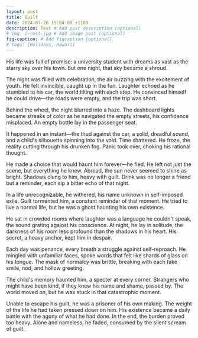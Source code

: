 ```yaml
---
layout: post
title: Guilt
date: 2024-07-26 15:04:00 +1100
description: Test # Add post description (optional)
# img: i-rest.jpg # Add image post (optional)
fig-caption: # Add figcaption (optional)
# tags: [Holidays, Hawaii]
---
```

His life was full of promise: a university student with dreams as vast as the starry sky over his town. But one night, that sky became a shroud.

The night was filled with celebration, the air buzzing with the excitement of youth. He felt invincible, caught up in the fun. Laughter echoed as he stumbled to his car, the world tilting with each step. He convinced himself he could drive—the roads were empty, and the trip was short.

Behind the wheel, the night blurred into a haze. The dashboard lights became streaks of color as he navigated the empty streets, his confidence misplaced. An empty bottle lay in the passenger seat.

It happened in an instant—the thud against the car, a solid, dreadful sound, and a child's silhouette spinning into the void. Time shattered. He froze, the reality cutting through his drunken fog. Panic took over, choking his rational thought.

He made a choice that would haunt him forever—he fled. He left not just the scene, but everything he knew. Abroad, the sun never seemed to shine as bright. Shadows clung to him, heavy with guilt. Drink was no longer a friend but a reminder, each sip a bitter echo of that night.

In a life unrecognizable, he withered, his name unknown in self-imposed exile. Guilt tormented him, a constant reminder of that moment. He tried to live a normal life, but he was a ghost haunting his own existence.

He sat in crowded rooms where laughter was a language he couldn't speak, the sound grating against his conscience. At night, he lay in solitude, the darkness of his room less profound than the shadows in his heart. His secret, a heavy anchor, kept him in despair.

Each day was penance, every breath a struggle against self-reproach. He mingled with unfamiliar faces, spoke words that felt like shards of glass on his tongue. The mask of normalcy was brittle, breaking with each fake smile, nod, and hollow greeting.

The child's memory haunted him, a specter at every corner. Strangers who might have been kind, if they knew his name and shame, passed by. The world moved on, but he was stuck in that catastrophic moment.

Unable to escape his guilt, he was a prisoner of his own making. The weight of the life he had taken pressed down on him. His existence became a daily battle with the agony of what he had done. In the end, the burden proved too heavy. Alone and nameless, he faded, consumed by the silent scream of guilt.